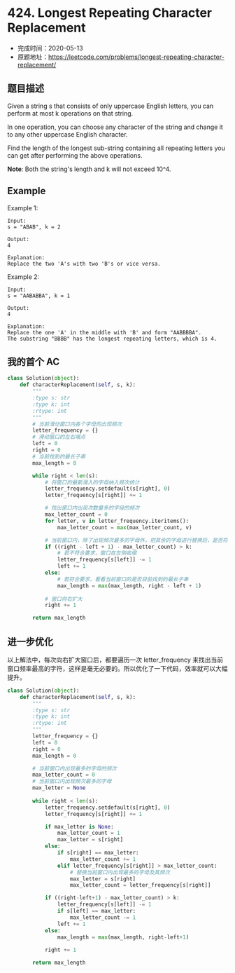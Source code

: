 # 424. Longest Repeating Character Replacement

- 完成时间：2020-05-13
- 原题地址：https://leetcode.com/problems/longest-repeating-character-replacement/

## 题目描述

Given a string s that consists of only uppercase English letters, you can perform at most k operations on that string.

In one operation, you can choose any character of the string and change it to any other uppercase English character.

Find the length of the longest sub-string containing all repeating letters you can get after performing the above operations.

**Note**:
Both the string's length and k will not exceed 10^4.

## Example
Example 1:
```
Input:
s = "ABAB", k = 2

Output:
4

Explanation:
Replace the two 'A's with two 'B's or vice versa.
```

Example 2:
```
Input:
s = "AABABBA", k = 1

Output:
4

Explanation:
Replace the one 'A' in the middle with 'B' and form "AABBBBA".
The substring "BBBB" has the longest repeating letters, which is 4.
```

## 我的首个 AC
```python
class Solution(object):
    def characterReplacement(self, s, k):
        """
        :type s: str
        :type k: int
        :rtype: int
        """
        # 当前滑动窗口内各个字母的出现频次
        letter_frequency = {}
        # 滑动窗口的左右端点
        left = 0
        right = 0
        # 当前找到的最长子串
        max_length = 0

        while right < len(s):
            # 将窗口的最新滑入的字母纳入频次统计
            letter_frequency.setdefault(s[right], 0)
            letter_frequency[s[right]] += 1

            # 找出窗口内出现次数最多的字母的频次
            max_letter_count = 0
            for letter, v in letter_frequency.iteritems():
                max_letter_count = max(max_letter_count, v)

            # 当前窗口内，除了出现频次最多的字母外，把其余的字母进行替换后，是否符合要求
            if ((right - left + 1) - max_letter_count) > k:
                # 若不符合要求，窗口在左侧收缩
                letter_frequency[s[left]] -= 1
                left += 1
            else:
                # 若符合要求，看看当前窗口的是否目前找到的最长子串
                max_length = max(max_length, right - left + 1)
						
            # 窗口向右扩大
            right += 1

        return max_length
```

## 进一步优化

以上解法中，每次向右扩大窗口后，都要遍历一次 letter_frequency 来找出当前窗口频率最高的字符，这样是毫无必要的。所以优化了一下代码，效率就可以大幅提升。
```python
class Solution(object):
    def characterReplacement(self, s, k):
        """
        :type s: str
        :type k: int
        :rtype: int
        """
        letter_frequency = {}
        left = 0
        right = 0
        max_length = 0

        # 当前窗口内出现最多的字母的频次
        max_letter_count = 0
        # 当前窗口内出现频次最多的字母
        max_letter = None
            
        while right < len(s):
            letter_frequency.setdefault(s[right], 0)
            letter_frequency[s[right]] += 1

            if max_letter is None:
                max_letter_count = 1
                max_letter = s[right]
            else:
                if s[right] == max_letter:
                    max_letter_count += 1
                elif letter_frequency[s[right]] > max_letter_count:
                    # 替换当前窗口内出现最多的字母及其频次
                    max_letter = s[right]
                    max_letter_count = letter_frequency[s[right]]

            if ((right-left+1) - max_letter_count) > k:
                letter_frequency[s[left]] -= 1
                if s[left] == max_letter:
                    max_letter_count -= 1
                left += 1
            else:
                max_length = max(max_length, right-left+1)
            
            right += 1

        return max_length
```
